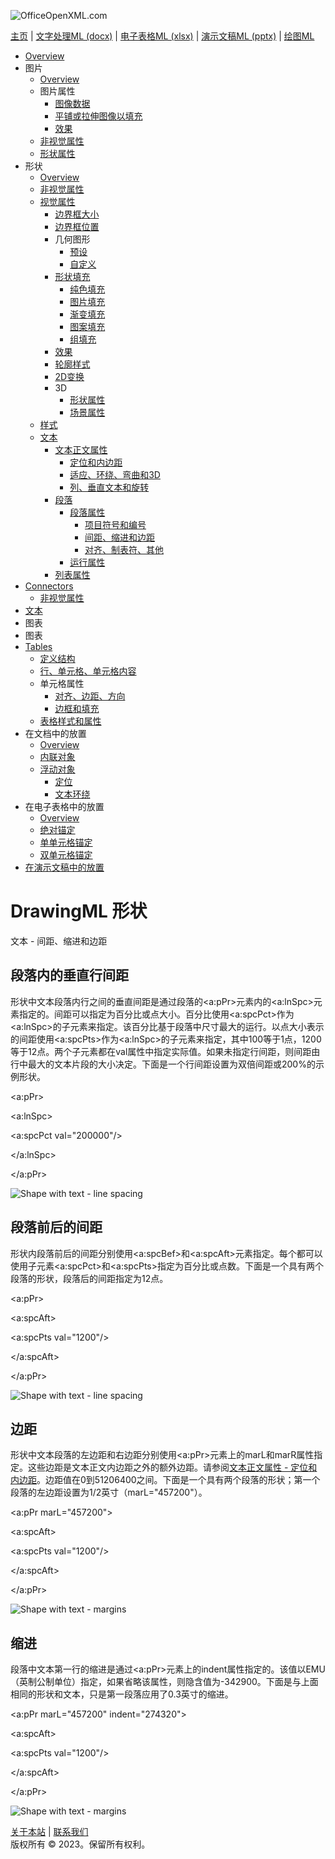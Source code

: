 ![OfficeOpenXML.com](drwImages/drawingMLbanner.png)

[主页](index.md) | [文字处理ML (docx)](anatomyofOOXML.md) | [电子表格ML (xlsx)](anatomyofOOXML-xlsx.md) | [演示文稿ML (pptx)](anatomyofOOXML-pptx.md) | [绘图ML](drwOverview.md)

- [Overview](drwOverview.md)
- 图片
  - [Overview](drwPic.md)
  - 图片属性
    - [图像数据](drwPic-ImageData.md)
    - [平铺或拉伸图像以填充](drwPic-tile.md)
    - [效果](drwPic-effects.md)
  - [非视觉属性](drwPic-nvPicPr.md)
  - [形状属性](drwSp-SpPr.md)
- 形状
  - [Overview](drwShape.md)
  - [非视觉属性](drwSp-nvSpPr.md)
  - [视觉属性](drwSp-SpPr.md)
    - [边界框大小](drwSp-size.md)
    - [边界框位置](drwSp-location.md)
    - 几何图形
      - [预设](drwSp-prstGeom.md)
      - [自定义](drwSp-custGeom.md)
    - [形状填充](drwSp-shapeFill.md)
      - [纯色填充](drwSp-SolidFill.md)
      - [图片填充](drwSp-PictFill.md)
      - [渐变填充](drwSp-GradFill.md)
      - [图案填充](drwSp-PattFill.md)
      - [组填充](drwSp-grpFill.md)
    - [效果](drwSp-effects.md)
    - [轮廓样式](drwSp-outline.md)
    - [2D变换](drwSp-rotate.md)
    - 3D
      - [形状属性](drwSp-3dProps.md)
      - [场景属性](drwSp-3dScene.md)
  - [样式](drwSp-styles.md)
  - [文本](drwSp-text.md)
    - [文本正文属性](drwSp-text-bodyPr.md)
      - [定位和内边距](drwSp-text-bodyPr-inset.md)
      - [适应、环绕、弯曲和3D](drwSp-text-bodyPr-fit.md)
      - [列、垂直文本和旋转](drwSp-text-bodyPr-columns.md)
    - [段落](drwSp-text-paragraph.md)
      - [段落属性](drwSp-text-paraProps.md)
        - [项目符号和编号](drwSp-text-paraProps-numbering.md)
        - [间距、缩进和边距](drwSp-text-paraProps-margins.md)
        - [对齐、制表符、其他](drwSp-text-paraProps-align.md)
      - [运行属性](drwSp-text-runProps.md)
    - [列表属性](drwSp-text-lstPr.md)
- [Connectors](drwCxnSp.md)
  - [非视觉属性](drwSp-nvCxnSpPr.md)
- [文本](drwSp-textbox.md)
- 图表
- 图表
- [Tables](drwTable.md)
  - [定义结构](drwTableGrid.md)
  - [行、单元格、单元格内容](drwTableRowAndCell.md)
  - 单元格属性
    - [对齐、边距、方向](drwTableCellProperties-alignment.md)
    - [边框和填充](drwTableCellProperties-bordersFills.md)
  - [表格样式和属性](drwTableStyles.md)
- 在文档中的放置
  - [Overview](drwPicInWord.md)
  - [内联对象](drwPicInline.md)
  - [浮动对象](drwPicFloating.md)
    - [定位](drwPicFloating-position.md)
    - [文本环绕](drwPicFloating-textWrap.md)
- 在电子表格中的放置
  - [Overview](drwPicInSpread.md)
  - [绝对锚定](drwPicInSpread-absolute.md)
  - [单单元格锚定](drwPicInSpread-oneCell.md)
  - [双单元格锚定](drwPicInSpread-twoCell.md)
- [在演示文稿中的放置](drwPicInPresentation.md)

# DrawingML 形状

文本 - 间距、缩进和边距

## 段落内的垂直行间距

形状中文本段落内行之间的垂直间距是通过段落的<a:pPr>元素内的<a:lnSpc>元素指定的。间距可以指定为百分比或点大小。百分比使用<a:spcPct>作为<a:lnSpc>的子元素来指定。该百分比基于段落中尺寸最大的运行。以点大小表示的间距使用<a:spcPts>作为<a:lnSpc>的子元素来指定，其中100等于1点，1200等于12点。两个子元素都在val属性中指定实际值。如果未指定行间距，则间距由行中最大的文本片段的大小决定。下面是一个行间距设置为双倍间距或200%的示例形状。

<a:pPr>

<a:lnSpc>

<a:spcPct val="200000"/>

</a:lnSpc>

</a:pPr>

![Shape with text - line spacing](drwImages\drwSp-text-vertSpace1.gif)

## 段落前后的间距

形状内段落前后的间距分别使用<a:spcBef>和<a:spcAft>元素指定。每个都可以使用子元素<a:spcPct>和<a:spcPts>指定为百分比或点数。下面是一个具有两个段落的形状，段落后的间距指定为12点。

<a:pPr>

<a:spcAft>

<a:spcPts val="1200"/>

</a:spcAft>

</a:pPr>

![Shape with text - line spacing](drwImages\drwSp-text-spcAft.gif)

## 边距

形状中文本段落的左边距和右边距分别使用<a:pPr>元素上的marL和marR属性指定。这些边距是文本正文内边距之外的额外边距。请参阅[文本正文属性 - 定位和内边距](drwSp-text-bodyPr-inset.md)。边距值在0到51206400之间。下面是一个具有两个段落的形状；第一个段落的左边距设置为1/2英寸（marL="457200"）。

<a:pPr marL="457200">

<a:spcAft>

<a:spcPts val="1200"/>

</a:spcAft>

</a:pPr>

![Shape with text - margins](drwImages\drwSp-text-margins.gif)

## 缩进

段落中文本第一行的缩进是通过<a:pPr>元素上的indent属性指定的。该值以EMU（英制公制单位）指定，如果省略该属性，则隐含值为-342900。下面是与上面相同的形状和文本，只是第一段落应用了0.3英寸的缩进。

<a:pPr marL="457200" indent="274320">

<a:spcAft>

<a:spcPts val="1200"/>

</a:spcAft>

</a:pPr>

![Shape with text - margins](drwImages\drwSp-text-indent.gif)

[关于本站](aboutThisSite.md) | [联系我们](contactUs.md)  
版权所有 © 2023。保留所有权利。
